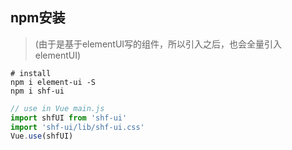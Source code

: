 ## npm安装
> (由于是基于elementUI写的组件，所以引入之后，也会全量引入elementUI)

```shell
# install
npm i element-ui -S
npm i shf-ui
```
```javascript
// use in Vue main.js
import shfUI from 'shf-ui'
import 'shf-ui/lib/shf-ui.css'
Vue.use(shfUI)
```